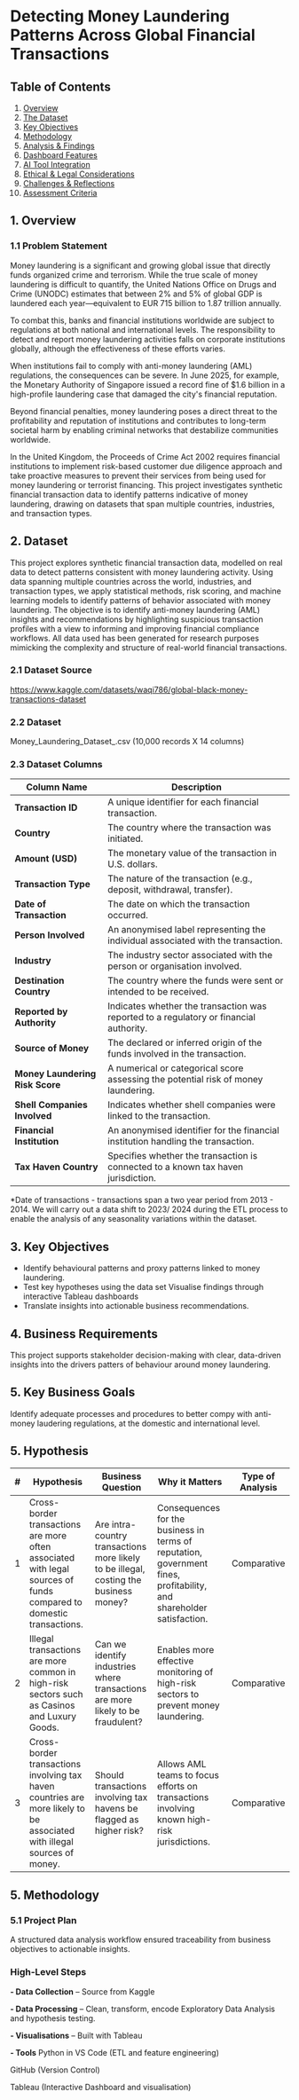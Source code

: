 # Detecting Money Laundering Patterns Across Global Financial Transactions

## Table of Contents
1. [Overview](#overview)
2. [The Dataset](#dataset-description)
3. [Key Objectives](#key-objectives)
4. [Methodology](#methodology)
5. [Analysis & Findings](#analysis--findings)
6. [Dashboard Features](#dashboard-features)
7. [AI Tool Integration](#ai-tool-integration)
8. [Ethical & Legal Considerations](#ethical--legal-considerations)
9. [Challenges & Reflections](#challenges--reflections)
10. [Assessment Criteria](#assessment--criteria)


##  1. Overview
### 1.1 Problem Statement

Money laundering is a significant and growing global issue that directly funds organized crime and terrorism. While the true scale of money laundering is difficult to quantify, the United Nations Office on Drugs and Crime (UNODC) estimates that between 2% and 5% of global GDP is laundered each year—equivalent to EUR 715 billion to 1.87 trillion annually.

To combat this, banks and financial institutions worldwide are subject to regulations at both national and international levels. The responsibility to detect and report money laundering activities falls on corporate institutions globally, although the effectiveness of these efforts varies.

When institutions fail to comply with anti-money laundering (AML) regulations, the consequences can be severe. In June 2025, for example, the Monetary Authority of Singapore issued a record fine of $1.6 billion in a high-profile laundering case that damaged the city's financial reputation.

Beyond financial penalties, money laundering poses a direct threat to the profitability and reputation of institutions and contributes to long-term societal harm by enabling criminal networks that destabilize communities worldwide.

In the United Kingdom, the Proceeds of Crime Act 2002 requires financial institutions to implement risk-based customer due diligence approach and take proactive measures to prevent their services from being used for money laundering or terrorist financing.
This project investigates synthetic financial transaction data to identify patterns indicative of money laundering, drawing on datasets that span multiple countries, industries, and transaction types.

## 2. Dataset 
This project explores synthetic financial transaction data, modelled on real data to detect patterns consistent with money laundering activity. Using data spanning multiple countries across the world, industries, and transaction types, we apply statistical methods, risk scoring, and machine learning models to identify patterns of behavior associated with money laundering. 
The objective is to identify anti-money laundering (AML) insights and recommendations by highlighting suspicious transaction profiles with a view to informing and improving financial compliance workflows.
All data used has been generated for research purposes mimicking  the complexity and structure of real-world financial transactions.

### 2.1 Dataset Source
https://www.kaggle.com/datasets/waqi786/global-black-money-transactions-dataset

### 2.2 Dataset 
Money_Laundering_Dataset_.csv (10,000 records X 14 columns)


### 2.3 Dataset Columns

| Column Name                    | Description                                                                 |
|-------------------------------|-----------------------------------------------------------------------------|
| **Transaction ID**            | A unique identifier for each financial transaction.                        |
| **Country**                   | The country where the transaction was initiated.                           |
| **Amount (USD)**              | The monetary value of the transaction in U.S. dollars.                     |
| **Transaction Type**          | The nature of the transaction (e.g., deposit, withdrawal, transfer).       |
| **Date of Transaction**       | The date on which the transaction occurred.                                |
| **Person Involved**           | An anonymised label representing the individual associated with the transaction. |
| **Industry**                  | The industry sector associated with the person or organisation involved.   |
| **Destination Country**       | The country where the funds were sent or intended to be received.          |
| **Reported by Authority**     | Indicates whether the transaction was reported to a regulatory or financial authority. |
| **Source of Money**           | The declared or inferred origin of the funds involved in the transaction.  |
| **Money Laundering Risk Score** | A numerical or categorical score assessing the potential risk of money laundering. |
| **Shell Companies Involved**  | Indicates whether shell companies were linked to the transaction.          |
| **Financial Institution**     | An anonymised identifier for the financial institution handling the transaction. |
| **Tax Haven Country**         | Specifies whether the transaction is connected to a known tax haven jurisdiction. |


*Date of transactions - transactions span a two year period from 2013 - 2014. We will carry out a data shift to 2023/ 2024 during the ETL process to enable the analysis of any seasonality variations within the dataset. 

## 3. Key Objectives 

- Identify behavioural patterns and proxy patterns linked to money laundering. 
- Test key hypotheses using the data set 
Visualise findings through interactive Tableau dashboards
- Translate insights into actionable business recommendations.

## 4. Business Requirements 
This project supports stakeholder decision-making with clear, data-driven insights into the drivers patters of behaviour around money laundering. 


## 5. Key Business Goals
Identify adequate processes and procedures to better compy with anti-money laudering regulations, at the domestic and international level. 

## 5. Hypothesis 

| # | Hypothesis | Business Question | Why it Matters | Type of Analysis |
|---|--------------------------------------|-------------------------|----------------|-------------------|
| 1 | Cross-border transactions are more often associated with legal sources of funds compared to domestic transactions. | Are intra-country transactions more likely to be illegal, costing the business money? | Consequences for the business in terms of reputation, government fines, profitability, and shareholder satisfaction. | Comparative |
| 2 | Illegal transactions are more common in high-risk sectors such as Casinos and Luxury Goods. | Can we identify industries where transactions are more likely to be fraudulent? | Enables more effective monitoring of high-risk sectors to prevent money laundering. | Comparative |
| 3 | Cross-border transactions involving tax haven countries are more likely to be associated with illegal sources of money. | Should transactions involving tax havens be flagged as higher risk? | Allows AML teams to focus efforts on transactions involving known high-risk jurisdictions. | Comparative |

## 5. Methodology 
### 5.1  Project Plan
A structured data analysis workflow ensured traceability from business objectives to actionable insights.
### High-Level Steps
**- Data Collection**  – Source from Kaggle

**- Data Processing** – Clean, transform, encode
Exploratory Data Analysis and hypothesis testing.

**- Visualisations** – Built with Tableau

**- Tools**
Python in VS Code (ETL and feature engineering)

GitHub (Version Control)

Tableau (Interactive Dashboard and visualisation)

